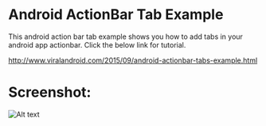 # Android ActionBar Tab Example
This android action bar tab example shows you how to add tabs in your android app actionbar. Click the below link for tutorial.

http://www.viralandroid.com/2015/09/android-actionbar-tabs-example.html

<h1>Screenshot:</h1>

![Alt text](https://raw.githubusercontent.com/pacificregmi/ActionBarTabExample/master/actionbar-tab-example-screenshot.png "Optional title")
